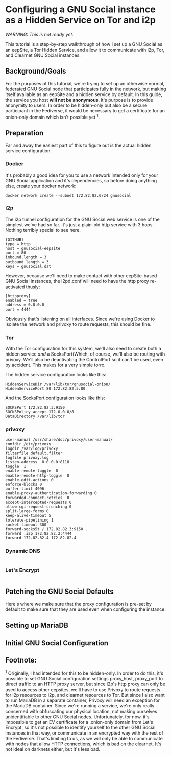 Configuring a GNU Social instance as a Hidden Service on Tor and i2p
====================================================================

*WARNING: This is not ready yet.*

This tutorial is a step-by-step walkthrough of how I set up a GNU Social
as an eepSite, a Tor Hidden Service, and allow it to communicate with i2p, Tor,
and Clearnet GNU Social instances.

Background/Goals
----------------

For the purposes of this tutorial, we're trying to set up an otherwise normal,
federated GNU Social node that participates fully in the network, but making
itself available as an eepSite and a hidden service by default. In this guide,
the service you host **will not be anonymous**, it's purpose is to provide
anonymity to users. In order to be hidden-only but also be a secure participant
in the Fediverse, it would be necessary to get a certificate for an onion-only
domain which isn't possible yet <sup>1</sup>.

Preparation
-----------

Far and away the easiest part of this to figure out is the actual hidden service
configuration.

### Docker

It's probably a good idea for you to use a network intended only for your GNU
Social application and it's dependencies, so before doing anything else, create
your docker network:

```
docker network create --subnet 172.82.82.0/24 gnusocial
```

### i2p

The i2p tunnel configuration for the GNU Social web service is one of the
simplest we've had so far. It's just a plain-old http service with 3 hops.
Nothing terribly special to see here.

```
[GITHUB]
type = http
host = gnusocial-eepsite
port = 80
inbound.length = 3
outbound.length = 3
keys = gnusocial.dat
```

However, because we'll need to make contact with other eepSite-based GNU Social
instances, the i2pd.conf will need to have the http proxy re-activated thusly:

```
[httpproxy]
enabled = true
address = 0.0.0.0
port = 4444
```

Obviously that's listening on all interfaces. Since we're using Docker to
isolate the network and privoxy to route requests, this should be fine.

### Tor

With the Tor configuration for this system, we'll also need to create both a
hidden service *and* a SocksPort(Which, of course, we'll also be routing with
privoxy. We'll also be deactivating the ControlPort so it can't be used, even
by accident. This makes for a very simple torrc.

The hidden service configuration looks like this:

```
HiddenServiceDir /var/lib/tor/gnusocial-onion/
HiddenServicePort 80 172.82.82.5:80
```

And the SocksPort configuration looks like this:

```
SOCKSPort 172.82.82.3:9150
SOCKSPolicy accept 172.0.0.0/8
DataDirectory /var/lib/tor
```

### privoxy

```
user-manual /usr/share/doc/privoxy/user-manual/
confdir /etc/privoxy
logdir /var/log/privoxy
filterfile default.filter
logfile privoxy.log
listen-address  0.0.0.0:8118
toggle  1
enable-remote-toggle  0
enable-remote-http-toggle  0
enable-edit-actions 0
enforce-blocks 0
buffer-limit 4096
enable-proxy-authentication-forwarding 0
forwarded-connect-retries  0
accept-intercepted-requests 0
allow-cgi-request-crunching 0
split-large-forms 0
keep-alive-timeout 5
tolerate-pipelining 1
socket-timeout 300
forward-socks5t / 172.82.82.3:9150 .
forward .i2p 172.82.82.2:4444
forward 172.82.82.4 172.82.82.4
```

### Dynamic DNS



```
```

### Let's Encrypt



```
```

Patching the GNU Social Defaults
--------------------------------

Here's where we make sure that the proxy configuration is pre-set by default to
make sure that they are used even when configuring the instance.


Setting up MariaDB
------------------

Initial GNU Social Configuration
--------------------------------


Footnote:
---------

<sup>1</sup> Originally, I had intended for this to be hidden-only. In order to
do this, it's possible to set GNU Social configuration settings proxy\_host,
proxy\_port to direct traffic to an HTTP proxy server, but since i2p's http
proxy can only be used to access other eepsites, we'll have to use Privoxy to
route requests for i2p resources to i2p, and clearnet resources to Tor. But
since I also want to run MariaDB in a separate container, Privoxy will need an
exception for the MariaDB container. Since we're running a service, we're only
really concerned with obfuscating our physical location, not making ourselves
unidentifiable to other GNU Social nodes. Unfortunately, for now, it's
impossible to get an EV certificate for a .onion-only domain from Let's Encrypt,
so it's not possible to identify yourself to the other GNU Social instances in
that way, or communicate in an encrypted way with the rest of the Fediverse.
That's limiting to us, as we will only be able to communicate with nodes that
allow HTTP connections, which is bad on the clearnet. It's not ideal on darknets
either, but it's less bad.
